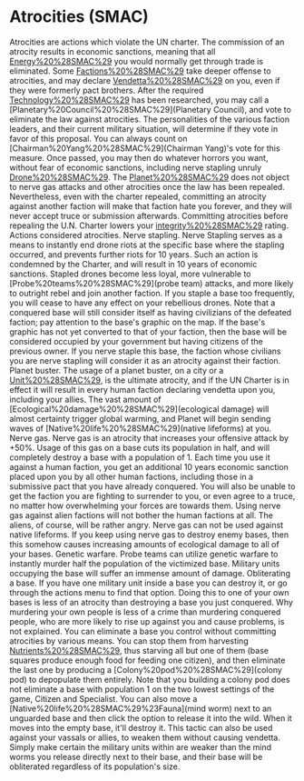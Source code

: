 # Atrocities (SMAC)

Atrocities are actions which violate the UN charter. The commission of an atrocity results in economic sanctions, meaning that all [Energy%20%28SMAC%29](energy) you would normally get through trade is eliminated. Some [Factions%20%28SMAC%29](factions) take deeper offense to atrocities, and may declare [Vendetta%20%28SMAC%29](vendetta) on you, even if they were formerly pact brothers.
After the required [Technology%20%28SMAC%29](technology) has been researched, you may call a [Planetary%20Council%20%28SMAC%29](Planetary Council), and vote to eliminate the law against atrocities. The personalities of the various faction leaders, and their current military situation, will determine if they vote in favor of this proposal. You can always count on [Chairman%20Yang%20%28SMAC%29](Chairman Yang)'s vote for this measure. Once passed, you may then do whatever horrors you want, without fear of economic sanctions, including nerve stapling unruly [Drone%20%28SMAC%29](drones). The [Planet%20%28SMAC%29](planet) does not object to nerve gas attacks and other atrocities once the law has been repealed. Nevertheless, even with the charter repealed, committing an atrocity against another faction will make that faction hate you forever, and they will never accept truce or submission afterwards.
Committing atrocities before repealing the U.N. Charter lowers your [integrity%20%28SMAC%29](integrity) rating.
Actions considered atrocities.
Nerve stapling.
Nerve Stapling serves as a means to instantly end drone riots at the specific base where the stapling occurred, and prevents further riots for 10 years. Such an action is condemned by the Charter, and will result in 10 years of economic sanctions. Stapled drones become less loyal, more vulnerable to [Probe%20teams%20%28SMAC%29](probe team) attacks, and more likely to outright rebel and join another faction. If you staple a base too frequently, you will cease to have any effect on your rebellious drones.
Note that a conquered base will still consider itself as having civilizians of the defeated faction; pay attention to the base's graphic on the map. If the base's graphic has not yet converted to that of your faction, then the base will be considered occupied by your government but having citizens of the previous owner. If you nerve staple this base, the faction whose civilians you are nerve stapling will consider it as an atrocity against their faction.
Planet buster.
The usage of a planet buster, on a city or a [Unit%20%28SMAC%29](unit), is the ultimate atrocity, and if the UN Charter is in effect it will result in every human faction declaring vendetta upon you, including your allies. The vast amount of [Ecological%20damage%20%28SMAC%29](ecological damage) will almost certainty trigger global warming, and Planet will begin sending waves of [Native%20life%20%28SMAC%29](native lifeforms) at you.
Nerve gas.
Nerve gas is an atrocity that increases your offensive attack by +50%. Usage of this gas on a base cuts its population in half, and will completely destroy a base with a population of 1. Each time you use it against a human faction, you get an additional 10 years economic sanction placed upon you by all other human factions, including those in a submissive pact that you have already conquered. You will also be unable to get the faction you are fighting to surrender to you, or even agree to a truce, no matter how overwhelming your forces are towards them.
Using nerve gas against alien factions will not bother the human factions at all. The aliens, of course, will be rather angry.
Nerve gas can not be used against native lifeforms.
If you keep using nerve gas to destroy enemy bases, then this somehow causes increasing amounts of ecological damage to all of your bases.
Genetic warfare.
Probe teams can utilize genetic warfare to instantly murder half the population of the victimized base. Military units occupying the base will suffer an immense amount of damage.
Obliterating a base.
If you have one military unit inside a base you can destroy it, or go through the actions menu to find that option. Doing this to one of your own bases is less of an atrocity than destroying a base you just conquered. Why murdering your own people is less of a crime than murdering conquered people, who are more likely to rise up against you and cause problems, is not explained.
You can eliminate a base you control without committing atrocities by various means. You can stop them from harvesting [Nutrients%20%28SMAC%29](nutrients), thus starving all but one of them (base squares produce enough food for feeding one citizen), and then eliminate the last one by producing a [Colony%20pod%20%28SMAC%29](colony pod) to depopulate them entirely. Note that you building a colony pod does not eliminate a base with population 1 on the two lowest settings of the game, Citizen and Specialist.
You can also move a [Native%20life%20%28SMAC%29%23Fauna](mind worm) next to an unguarded base and then click the option to release it into the wild. When it moves into the empty base, it'll destroy it. This tactic can also be used against your vassals or allies, to weaken them without causing vendetta. Simply make certain the military units within are weaker than the mind worms you release directly next to their base, and their base will be obliterated regardless of its population's size.
